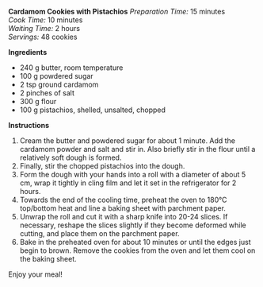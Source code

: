 **Cardamom Cookies with Pistachios**
_Preparation Time:_ 15 minutes  
_Cook Time:_ 10 minutes  
_Waiting Time:_ 2 hours  
_Servings:_ 48 cookies  

**Ingredients**

- 240 g butter, room temperature
- 100 g powdered sugar
- 2 tsp ground cardamom
- 2 pinches of salt
- 300 g flour
- 100 g pistachios, shelled, unsalted, chopped

**Instructions**

1. Cream the butter and powdered sugar for about 1 minute. Add the cardamom powder and salt and stir in. Also briefly stir in the flour until a relatively soft dough is formed.
2. Finally, stir the chopped pistachios into the dough.
3. Form the dough with your hands into a roll with a diameter of about 5 cm, wrap it tightly in cling film and let it set in the refrigerator for 2 hours.
4. Towards the end of the cooling time, preheat the oven to 180°C top/bottom heat and line a baking sheet with parchment paper.
5. Unwrap the roll and cut it with a sharp knife into 20-24 slices. If necessary, reshape the slices slightly if they become deformed while cutting, and place them on the parchment paper.
6. Bake in the preheated oven for about 10 minutes or until the edges just begin to brown. Remove the cookies from the oven and let them cool on the baking sheet.

Enjoy your meal!
